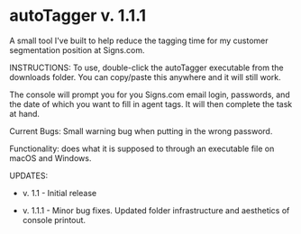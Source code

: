 # autoTagger v. 1.1.1
A small tool I've built to help reduce the tagging time for my customer segmentation position at Signs.com.

INSTRUCTIONS: To use, double-click the autoTagger executable from the downloads folder. You can copy/paste this anywhere and it will still work.

The console will prompt you for you Signs.com email login, passwords, and the date of which you want to fill in agent tags. It will then complete the task at hand.

Current Bugs: Small warning bug when putting in the wrong password.

Functionality: does what it is supposed to through an executable file on macOS and Windows.

UPDATES:

* v. 1.1 - Initial release

* v. 1.1.1 - Minor bug fixes. Updated folder infrastructure and aesthetics of console printout. 


